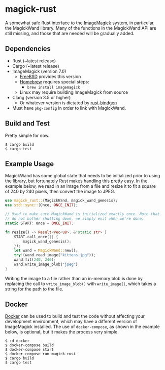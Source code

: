 # magick-rust

A somewhat safe Rust interface to the [ImageMagick](http://www.imagemagick.org/) system, in particular, the MagickWand library. Many of the functions in the MagickWand API are still missing, and those that are needed will be gradually added.

## Dependencies

* Rust (~latest release)
* Cargo (~latest release)
* ImageMagick (version 7.0)
    - [FreeBSD](https://www.freebsd.org) provides this version
    - [Homebrew](http://brew.sh) requires special steps:
        + `brew install imagemagick`
    - Linux may require building ImageMagick from source
* Clang (version 3.5 or higher)
    - Or whatever version is dictated by [rust-bindgen](https://github.com/servo/rust-bindgen)
* Must have `pkg-config` in order to link with MagickWand.

## Build and Test

Pretty simple for now.

```
$ cargo build
$ cargo test
```

## Example Usage

MagickWand has some global state that needs to be initialized prior to using the library, but fortunately Rust makes handling this pretty easy. In the example below, we read in an image from a file and resize it to fit a square of 240 by 240 pixels, then convert the image to JPEG.

```rust
use magick_rust::{MagickWand, magick_wand_genesis};
use std::sync::{Once, ONCE_INIT};

// Used to make sure MagickWand is initialized exactly once. Note that we
// do not bother shutting down, we simply exit when we're done.
static START: Once = ONCE_INIT;

fn resize() -> Result<Vec<u8>, &'static str> {
    START.call_once(|| {
        magick_wand_genesis();
    });
    let wand = MagickWand::new();
    try!(wand.read_image("kittens.jpg"));
    wand.fit(240, 240);
    wand.write_image_blob("jpeg")
}
```

Writing the image to a file rather than an in-memory blob is done by replacing the call to `write_image_blob()` with `write_image()`, which takes a string for the path to the file.

## Docker

[Docker](https://www.docker.com) can be used to build and test the code without
affecting your development environment, which may have a different version of
ImageMagick installed. The use of `docker-compose`, as shown in the example
below, is optional, but it makes the process very simple.

```
$ cd docker
$ docker-compose build
$ docker-compose start
$ docker-compose run magick-rust
$ cargo build
$ cargo test
```
